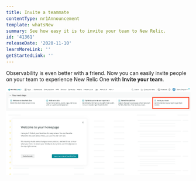 ```yaml
---
title: Invite a teammate
contentType: nr1Announcement
template: whatsNew
summary: See how easy it is to invite your team to New Relic.
id: '41361'
releaseDate: '2020-11-10'
learnMoreLink: ''
getStartedLink: ''
---
```


Observability is even better with a friend. Now you can easily invite people on your team to experience New Relic One with **Invite your team**.

![A screenshot showing the Invite your team button.](./images/invite-teammate.png "Where to find Invite your team.")
